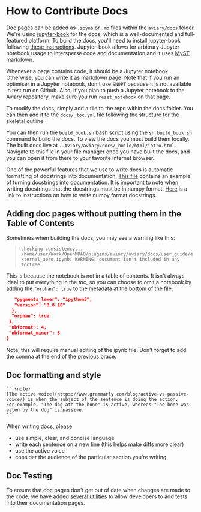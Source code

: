 # How to Contribute Docs

Doc pages can be added as `.ipynb` or `.md` files within the `aviary/docs` folder.
We're using [jupyter-book](https://jupyterbook.org/) for the docs, which is a well-documented and full-featured platform.
To build the docs, you'll need to install jupyter-book following [these instructions](https://jupyterbook.org/en/stable/start/overview.html).
Jupyter-book allows for arbitrary Jupyter notebook usage to intersperse code and documentation and it uses [MyST markdown](https://jupyterbook.org/en/stable/content/myst.html). 

Whenever a page contains code, it should be a Jupyter notebook. Otherwise, you can write it as markdown page. Note that if you run an optimiser in a Jupyter notebook, don't use `SNOPT` because it is not available in test run on Github. Also, if you plan to push a Jupyter notebook to the Aviary repository, make sure you run `reset_notebook` on that page.

To modify the docs, simply add a file to the repo within the docs folder.
You can then add it to the `docs/_toc.yml` file following the structure for the skeletal outline.

You can then run the `build_book.sh` bash script using the `sh build_book.sh` command to build the docs.
To view the docs you must build them locally.
The built docs live at `..Aviary/aviary/docs/_build/html/intro.html`.
Navigate to this file in your file manager once you have built the docs, and you can open it from there to your favorite internet browser.

One of the powerful features that we use to write docs is automatic formatting of docstrings into documentation.
[This file](../theory_guide/merging_syntax) contains an example of turning docstrings into documentation.
It is important to note when writing docstrings that the docstrings must be in numpy format.
[Here](https://numpydoc.readthedocs.io/en/latest/format.html) is a link to instructions on how to write numpy format docstrings.

## Adding doc pages without putting them in the Table of Contents

Sometimes when building the docs, you may see a warning like this:

>```checking consistency... /home/user/Work/OpenMDAO/plugins/aviary/aviary/docs/user_guide/external_aero.ipynb: WARNING: document isn't included in any toctree```

This is because the notebook is not in a table of contents.
It isn't always ideal to put everything in the toc, so you can choose to omit a notebook by adding the `"orphan": true` to the metadata at the bottom of the file.

```json
   "pygments_lexer": "ipython3",
   "version": "3.8.10"
  },
  "orphan": true
 },
 "nbformat": 4,
 "nbformat_minor": 5
}
```

Note, this will require manual editing of the ipynb file.
Don't forget to add the comma at the end of the previous brace.

## Doc formatting and style

````{margin}
```{note}
[The active voice](https://www.grammarly.com/blog/active-vs-passive-voice/) is when the subject of the sentence is doing the action.
For example, "The dog ate the bone" is active, whereas "The bone was eaten by the dog" is passive.
```
````

When writing docs, please

- use simple, clear, and concise language
- write each sentence on a new line (this helps make diffs more clear)
- use the active voice
- consider the audience of the particular section you're writing

## Doc Testing

To ensure that doc pages don't get out of date when changes are made to the code, we have added [several utilities](./doctape) to allow developers to add tests into their documentation pages.
